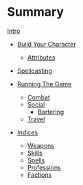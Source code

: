 # Summary

[Intro](./intro.mdown)

- [Build Your Character](./character-builder.mdown)
	- [Attributes](./attributes.mdown)

- [Spellcasting]()

- [Running The Game]()
	- [Combat](./combat.mdown)
	- [Social]()
		- [Bartering]()
	- [Travel]()

- [Indices]()
	- [Weapons]()
	- [Skills]()
	- [Spells]()
	- [Professions]()
	- [Factions]()
